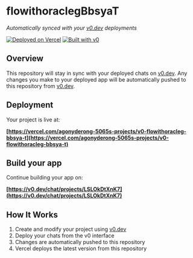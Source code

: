 # flowithoraclegBbsyaT

*Automatically synced with your [v0.dev](https://v0.dev) deployments*

[![Deployed on Vercel](https://img.shields.io/badge/Deployed%20on-Vercel-black?style=for-the-badge&logo=vercel)](https://vercel.com/agonyderong-5065s-projects/v0-flowithoracleg-bbsya-t)
[![Built with v0](https://img.shields.io/badge/Built%20with-v0.dev-black?style=for-the-badge)](https://v0.dev/chat/projects/LSLOkDtXnK7)

## Overview

This repository will stay in sync with your deployed chats on [v0.dev](https://v0.dev).
Any changes you make to your deployed app will be automatically pushed to this repository from [v0.dev](https://v0.dev).

## Deployment

Your project is live at:

**[https://vercel.com/agonyderong-5065s-projects/v0-flowithoracleg-bbsya-t](https://vercel.com/agonyderong-5065s-projects/v0-flowithoracleg-bbsya-t)**

## Build your app

Continue building your app on:

**[https://v0.dev/chat/projects/LSLOkDtXnK7](https://v0.dev/chat/projects/LSLOkDtXnK7)**

## How It Works

1. Create and modify your project using [v0.dev](https://v0.dev)
2. Deploy your chats from the v0 interface
3. Changes are automatically pushed to this repository
4. Vercel deploys the latest version from this repository
